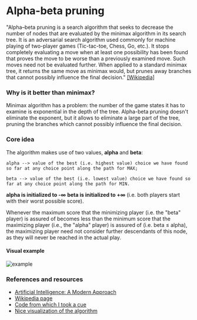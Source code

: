# Alpha-beta pruning

"Alpha–beta pruning is a search algorithm that seeks to decrease the number of nodes that are evaluated by the minimax algorithm in its search tree. It is an adversarial search algorithm used commonly for machine playing of two-player games (Tic-tac-toe, Chess, Go, etc.). It stops completely evaluating a move when at least one possibility has been found that proves the move to be worse than a previously examined move. Such moves need not be evaluated further. When applied to a standard minimax tree, it returns the same move as minimax would, but prunes away branches that cannot possibly influence the final decision." [[Wikipedia]](https://en.wikipedia.org/wiki/Alpha%E2%80%93beta_pruning)

### Why is it better than minimax?
Minimax algorithm has a problem: the number of the game states it has to examine is exponential in the depth of the tree. 
Alpha-beta pruning doesn't eliminate the exponent, but it allows to eliminate a large part of the tree, pruning the branches which cannot possibly influence the final decision.

### Core idea
The algorithm makes use of two values, **alpha** and **beta**:

```
alpha --> value of the best (i.e. highest value) choice we have found so far at any choice point along the path for MAX;

beta --> value of the best (i.e. lowest value) choice we have found so far at any choice point along the path for MIN.
```
**alpha is initialized to -∞**
**beta is initialized to +∞**
(i.e. both players start with their worst possible score).

Whenever the maximum score that the minimizing player (i.e. the "beta" player) is assured of becomes less than the minimum score that the maximizing player (i.e., the "alpha" player) is assured of (i.e. beta ≤ alpha), the maximizing player need not consider further descendants of this node, as they will never be reached in the actual play.

#### Visual example
![example](https://upload.wikimedia.org/wikipedia/commons/thumb/9/91/AB_pruning.svg/600px-AB_pruning.svg.png)

### References and resources
- [Artificial Intelligence: A Modern Approach](http://aima.cs.berkeley.edu/)
- [Wikipedia page](https://en.wikipedia.org/wiki/Alpha%E2%80%93beta_pruning)
- [Code from which I took a cue](http://www.letscodepro.com/tic-tac-toe-minmax-alpha-beta-pruning-python/)
- [Nice visualization of the algorithm](http://will.thimbleby.net/algorithms/doku.php?id=minimax_search_with_alpha-beta_pruning)
